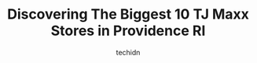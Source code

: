 ---
layout: ampstory
image: https://i0.wp.com/www.depkes.org/wp-content/uploads/2023/06/tj-maxx-0-in-providence-ri-1685966132.jpeg?resize=640,853
author: techidn
featured: false
description: Discover the impressive array of TJ Maxx options in Providence RI, where you can find 10 of the largest TJ Maxx establishments in the area. From renowned classics to hidden gems, Providence 
title: Discovering The Biggest 10 TJ Maxx Stores in Providence RI
cover:
   title: Discovering The Biggest 10 TJ Maxx Stores in Providence RI
   subtitle: Rickpate
   background: https://www.depkes.org/wp-content/uploads/2023/06/tj-maxx-0-in-providence-ri-1685966132.jpeg

pages: 
 - layout: thirds
   top: <h1>#1 T.J. Maxx & HomeGoods</h1>
   bottom: "<p>Great deals, store well stocked. Got some good pet treats and some shampoo and conditioner for us humans. Just a little glitch at the registers, a customer was trying to </p>"
   background: https://www.depkes.org/wp-content/uploads/2023/06/tj-maxx-1-in-providence-ri-1685966133.jpeg
   backgroundblur: true
 - layout: thirds
   top: <h1>#2 Marshalls</h1>
   bottom: "<p>1925 Pawtucket Ave, East Providence, RI 02914, United States</p>"
   background: https://www.depkes.org/wp-content/uploads/2023/06/tj-maxx-2-in-providence-ri-1685966133.jpeg
   cta:
      link: https://www.depkes.org/blog/discovering-the-biggest-10-tj-maxx-stores-in-providence-ri/
      text: Discovering The Biggest 10 TJ Maxx Stores in Providence RI
 - layout: thirds
   top: <h1>#3 T.J. Maxx</h1>
   bottom: "<p>55 Commerce Way, Seekonk, MA 02771, United States</p>"
   background: https://www.depkes.org/wp-content/uploads/2023/06/tj-maxx-3-in-providence-ri-1685966133.jpeg
   cta:
      link: https://www.depkes.org/blog/discovering-the-biggest-10-tj-maxx-stores-in-providence-ri/
      text: Discovering The Biggest 10 TJ Maxx Stores in Providence RI
 - layout: thirds
   top: <h1>#4 T.J. Maxx</h1>
   bottom: "<p>20 Chapel View Blvd, Cranston, RI 02920, United States</p>"
   background: https://images.unsplash.com/photo-1597773150796-e5c14ebecbf5?ixlib=rb-4.0.3&ixid=MnwxMjA3fDB8MHxwaG90by1wYWdlfHx8fGVufDB8fHx8&auto=format&fit=crop&w=640&h=853&q=80
   cta:
      link: https://www.depkes.org/blog/discovering-the-biggest-10-tj-maxx-stores-in-providence-ri/
      text: Discovering The Biggest 10 TJ Maxx Stores in Providence RI
 - layout: thirds
   top: <h1>#5 T.J. Maxx</h1>
   bottom: "<p>445 Putnam Pike, Smithfield, RI 02917, United States</p>"
   background: https://images.unsplash.com/photo-1527067829737-402993088e6b?ixlib=rb-4.0.3&ixid=MnwxMjA3fDB8MHxwaG90by1wYWdlfHx8fGVufDB8fHx8&auto=format&fit=crop&w=640&h=853&q=80
   cta:
      link: https://www.depkes.org/blog/discovering-the-biggest-10-tj-maxx-stores-in-providence-ri/
      text: Discovering The Biggest 10 TJ Maxx Stores in Providence RI
 - layout: thirds
   top: <h1>#6 T.J. Maxx</h1>
   bottom: "<p>374 William S Canning Blvd, Fall River, MA 02721, United States</p>"
   background: https://images.unsplash.com/photo-1608501821300-4f99e58bba77?ixlib=rb-4.0.3&ixid=MnwxMjA3fDB8MHxwaG90by1wYWdlfHx8fGVufDB8fHx8&auto=format&fit=crop&w=640&h=853&q=80
   cta:
      link: https://www.depkes.org/blog/discovering-the-biggest-10-tj-maxx-stores-in-providence-ri/
      text: Discovering The Biggest 10 TJ Maxx Stores in Providence RI
 - layout: thirds
   top: <h1>#7 T.J. Maxx</h1>
   bottom: "<p>1270 Newport Ave, Attleboro, MA 02703, United States</p>"
   background: https://images.unsplash.com/photo-1604871000636-074fa5117945?ixlib=rb-4.0.3&ixid=MnwxMjA3fDB8MHxwaG90by1wYWdlfHx8fGVufDB8fHx8&auto=format&fit=crop&w=640&h=853&q=80
   cta:
      link: https://www.depkes.org/blog/discovering-the-biggest-10-tj-maxx-stores-in-providence-ri/
      text: Discovering The Biggest 10 TJ Maxx Stores in Providence RI
 - layout: thirds
   middle: Continue reading...
   background: https://images.unsplash.com/photo-1574169208507-84376144848b?ixlib=rb-4.0.3&ixid=MnwxMjA3fDB8MHxwaG90by1wYWdlfHx8fGVufDB8fHx8&auto=format&fit=crop&w=640&h=853&q=80
   cta:
      link: https://www.depkes.org/blog/discovering-the-biggest-10-tj-maxx-stores-in-providence-ri/
      text: Discovering The Biggest 10 TJ Maxx Stores in Providence RI
      
---